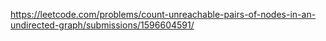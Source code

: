 https://leetcode.com/problems/count-unreachable-pairs-of-nodes-in-an-undirected-graph/submissions/1596604591/
